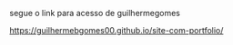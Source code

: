 segue o link para acesso de guilhermegomes

 https://guilhermebgomes00.github.io/site-com-portfolio/
